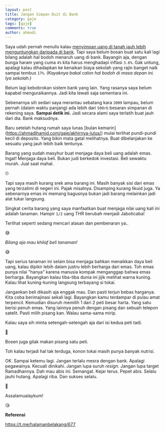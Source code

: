 ```yaml
---
layout: post
title: Jangan Simpan Duit di Bank 
category: gaje
tags: [gaje]
comments: true
author: ahmadi
--- 
```


Saya udah pernah menulis kalau [menyimpan uang di tanah jauh lebih menguntungkan daripada di bank](https://t.me/halamanbelakang/677). Tapi saya belum bosan buat satu kali lagi bilang adalah hal bodoh menaruh uang di bank. Bayangin aja, dengan  bunga haram yang cuma `4%` kita harus menghadapi inflasi `3.6%`. Gak untung, apalagi kalau dihadapkan ke kenaikan biaya sekolah yang rajin banget naik sampai tembus `17%`. 
*(Kayaknya bakal calon hal bodoh di masa depan ini. Iya sekolah.)*

Belum lagi kebobrokan sistem bank yang lain. Yang rasanya saya belum kapabel menguraikannya. Jadi kita lewati saja sementara ini.

Sebenarnya sih sedari saya merantau sebatang kara `2009` lampau, belum pernah (dalam waktu panjang) ada lebih dari `500rb` besaran simpanan di rekening saya. **Sampai detik ini.** Jadi secara alami saya terlatih buat jauh dari dia. Bank maksudnya.

Baru setelah hutang rumah saya lunas [bulan kemarin] (https://ahmadihamid.com/gaje/akhirnya-lulus/) mulai terlihat pundi-pundi kecil di deposito. Yang bikin mata gatal melihatnya. Buat dibelanjakan ke sesuatu yang jauh lebih baik tentunya.

Barang yang sudah masyhur buat menjaga daya beli uang adalah emas. Ingat! Menjaga daya beli. Bukan judi berkedok investasi. Beli sewaktu murah. Jual saat mahal. 

🙄

Tapi saya masih kurang srek ama barang ini. Masih banyak sisi dari emas yang terzalimi di negeri ini. Pajak misalnya. Disamping kurang likuid juga. Ya sebenarnya emas ini memang bagusnya bukan jadi barang melainkan jadi alat tukar langsung.

Singkat cerita barang yang saya manfaatkan buat menjaga nilai uang kali ini adalah tanaman. Hampir `1/2` uang THR berubah menjadi Jaboticaba!

<script async src="https://telegram.org/js/telegram-widget.js?4" data-telegram-post="nocan/39" data-width="100%"></script> 

Terlihat seperti sedang mencari alasan dan pembenaran ya..

😅

*Bilang aja mau khilaf beli tanaman!*

😅

Tapi serius tanaman ini selain bisa menjaga bahkan menaikkan daya beli uang, kalau dipikir lebih dalam justru lebih berharga dari emas. Toh emas punya nilai "hanya" karena manusia kompak menganggap bahwa emas berharga. Bayangkan kalau tiba-tiba dunia ini jijik melihat warna kuning. Kalau lihat kuning-kuning langsung terbayang si tokai.

<script async src="https://telegram.org/js/telegram-widget.js?4" data-telegram-post="nocan/42" data-width="100%"></script> 

Jangankan beli dikasih aja enggak mau. Dan pasti terjun bebas harganya. 
Kita coba berimajinasi sekali lagi. Bayangkan kamu terdampar di pulau amat terpencil. Kemudian disuruh memilih 1 dari 2 peti besar harta. Yang satu berisi penuh emas. Yang lainnya penuh dengan pisang dan sebuah telepon satelit. 
Pasti milih pisang kan. Walau sama-sama mirip.

<script async src="https://telegram.org/js/telegram-widget.js?4" data-telegram-post="nocan/41" data-width="100%"></script> 

Kalau saya sih minta setengah-setengah aja dari isi kedua peti tadi.

🤑

Bosen juga gilak makan pisang satu peti.

Toh kalau terjadi hal tak terduga, konon tokai masih punya banyak nutrisi.

OK. Sampai ketemu lagi. Jangan terlalu mesra dengan bank. Apalagi pegawainya. Kecuali dinikahi. Jangan lupa suruh *resign*. Jangan lupa target Ramadhannya. Dah mau abis ini. Semangat. Kejar terus. Pepet abis. Selalu jauhi hutang. Apalagi riba. Dan sukses selalu.

👊

Assalamualaykum!

😘
  

**Referensi**


<https://t.me/halamanbelakang/677>

